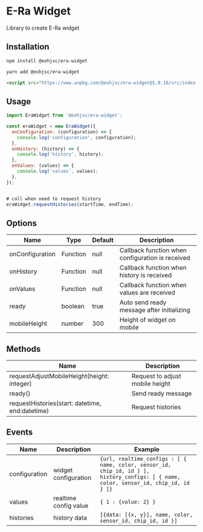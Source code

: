 # E-Ra Widget
Library to create E-Ra widget

## Installation
```bash
npm install @eohjsc/era-widget
```
```bash
yarn add @eohjsc/era-widget
```
```html
<script src="https://www.unpkg.com/@eohjsc/era-widget@1.0.16/src/index.js"></script>
```
## Usage
```javascript
import EraWidget from '@eohjsc/era-widget';
```
```javascript
const eraWidget = new EraWidget({
  onConfiguration: (configuration) => {
    console.log('configuration', configuration);
  },
  onHistory: (history) => {
    console.log('history', history);
  },
  onValues: (values) => {
    console.log('values', values);
  },
});


# call when need to request history
eraWidget.requestHistories(startTime, endTime);
```
## Options
| Name            | Type     | Default | Description                                      |
|-----------------|----------|---------|--------------------------------------------------|
| onConfiguration | Function | null    | Callback function when configuration is received |
| onHistory       | Function | null    | Callback function when history is received       |
| onValues        | Function | null    | Callback function when values are received       |
| ready           | boolean  | true    | Auto send ready message after initializing       |
| mobileHeight    | number   | 300     | Height of widget on mobile                       |

## Methods
| Name                                            | Description                     |
|-------------------------------------------------|---------------------------------|
| requestAdjustMobileHeight(height: integer)      | Request to adjust mobile height |
| ready()                                         | Send ready message              |
| requestHistories(start: datetime, end:datetime) | Request histories               |

## Events
| Name          | Description           | Example                                                                                                                                   |
|---------------|-----------------------|-------------------------------------------------------------------------------------------------------------------------------------------|
| configuration | widget configuration  | ```{url, realtime_configs : [ { name, color, sensor_id, chip_id, id } ], history_configs: [ { name, color, sensor_id, chip_id, id } ]}``` |
| values        | realtime config value | ```{ 1 : {value: 2} }```                                                                                                                  |
| histories     | history data          | ```[{data: [{x, y}], name, color, sensor_id, chip_id, id }]```                                                                            |
